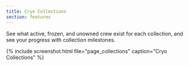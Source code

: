 ```yaml
---
title: Cryo Collections
section: features
---
```


See what active, frozen, and unowned crew exist for each collection, and see your progress with collection milestones.

{% include screenshot.html file="page_collections" caption="Cryo Collections" %}
